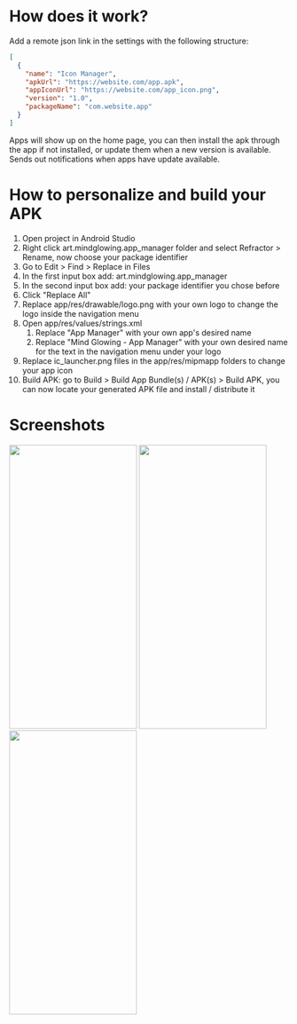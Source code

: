 # How does it work?

Add a remote json link in the settings with the following structure:

```json
[
  {
    "name": "Icon Manager",
    "apkUrl": "https://website.com/app.apk",
    "appIconUrl": "https://website.com/app_icon.png",
    "version": "1.0",
    "packageName": "com.website.app"
  }
]
```

Apps will show up on the home page, you can then install the apk through the app if not installed, or update them when a new version is available.
Sends out notifications when apps have update available.

# How to personalize and build your APK

1. Open project in Android Studio
2. Right click art.mindglowing.app_manager folder and select Refractor > Rename, now choose your package identifier
3. Go to Edit > Find > Replace in Files
  1. In the first input box add: art.mindglowing.app_manager
  2. In the second input box add: your package identifier you chose before
  3. Click "Replace All"
4. Replace app/res/drawable/logo.png with your own logo to change the logo inside the navigation menu
5. Open app/res/values/strings.xml
   1. Replace "App Manager" with your own app's desired name
   2. Replace "Mind Glowing - App Manager" with your own desired name for the text in the navigation menu under your logo
6. Replace ic_launcher.png files in the app/res/mipmapp folders to change your app icon
7. Build APK: go to Build > Build App Bundle(s) / APK(s) > Build APK, you can now locate your generated APK file and install / distribute it

# Screenshots

<img src="https://github.com/user-attachments/assets/f44c5928-e2a2-4220-b0c6-9a10668661bc" width="230" height="512">
<img src="https://github.com/user-attachments/assets/c4c9e9c0-da12-4cad-8fd2-71b63ccf6a25" width="230" height="512">
<img src="https://github.com/user-attachments/assets/307fcc33-b034-4a6f-8c53-3e90a0fef0a2" width="230" height="512"> 
